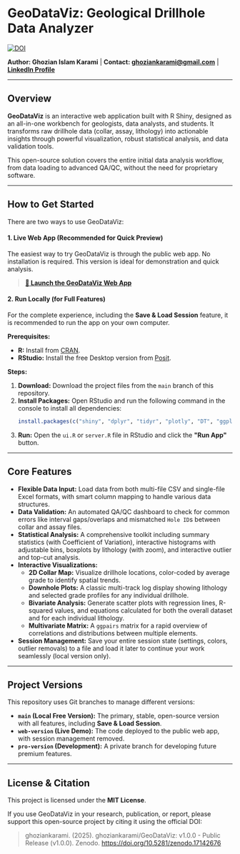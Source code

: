 # GeoDataViz: Geological Drillhole Data Analyzer

[![DOI](https://zenodo.org/badge/DOI/10.5281/zenodo.17142676.svg)](https://doi.org/10.5281/zenodo.17142676)

**Author: Ghozian Islam Karami** | **Contact: [ghoziankarami@gmail.com](mailto:ghoziankarami@gmail.com)** | **[LinkedIn Profile](https://www.linkedin.com/in/ghoziankarami/)**

---

## Overview

**GeoDataViz** is an interactive web application built with R Shiny, designed as an all-in-one workbench for geologists, data analysts, and students. It transforms raw drillhole data (collar, assay, lithology) into actionable insights through powerful visualization, robust statistical analysis, and data validation tools.

This open-source solution covers the entire initial data analysis workflow, from data loading to advanced QA/QC, without the need for proprietary software.



---

## How to Get Started

There are two ways to use GeoDataViz:

#### 1. Live Web App (Recommended for Quick Preview)
The easiest way to try GeoDataViz is through the public web app. No installation is required. This version is ideal for demonstration and quick analysis.

> **[🚀 Launch the GeoDataViz Web App](https://ghoziankarami.shinyapps.io/GeodataViz/)**

#### 2. Run Locally (for Full Features)
For the complete experience, including the **Save & Load Session** feature, it is recommended to run the app on your own computer.

**Prerequisites:**
- **R:** Install from [CRAN](https://cran.r-project.org/).
- **RStudio:** Install the free Desktop version from [Posit](https://posit.co/download/rstudio-desktop/).

**Steps:**
1.  **Download:** Download the project files from the `main` branch of this repository.
2.  **Install Packages:** Open RStudio and run the following command in the console to install all dependencies:
    ```r
    install.packages(c("shiny", "dplyr", "tidyr", "plotly", "DT", "ggplot2", "rlang", "readxl", "janitor", "shinyjs", "RColorBrewer", "colourpicker", "GGally", "ggrepel", "purrr"))
    ```
3.  **Run:** Open the `ui.R` or `server.R` file in RStudio and click the **"Run App"** button.

---

## Core Features

-   **Flexible Data Input:** Load data from both multi-file CSV and single-file Excel formats, with smart column mapping to handle various data structures.
-   **Data Validation:** An automated QA/QC dashboard to check for common errors like interval gaps/overlaps and mismatched `Hole ID`s between collar and assay files.
-   **Statistical Analysis:** A comprehensive toolkit including summary statistics (with Coefficient of Variation), interactive histograms with adjustable bins, boxplots by lithology (with zoom), and interactive outlier and top-cut analysis.
-   **Interactive Visualizations:**
    -   **2D Collar Map:** Visualize drillhole locations, color-coded by average grade to identify spatial trends.
    -   **Downhole Plots:** A classic multi-track log display showing lithology and selected grade profiles for any individual drillhole.
    -   **Bivariate Analysis:** Generate scatter plots with regression lines, R-squared values, and equations calculated for both the overall dataset and for each individual lithology.
    -   **Multivariate Matrix:** A `ggpairs` matrix for a rapid overview of correlations and distributions between multiple elements.
-   **Session Management:** Save your entire session state (settings, colors, outlier removals) to a file and load it later to continue your work seamlessly (local version only).

---

## Project Versions

This repository uses Git branches to manage different versions:

-   **`main` (Local Free Version):** The primary, stable, open-source version with all features, including **Save & Load Session**.
-   **`web-version` (Live Demo):** The code deployed to the public web app, with session management removed.
-   **`pro-version` (Development):** A private branch for developing future premium features.

---

## License & Citation

This project is licensed under the **MIT License**.

If you use GeoDataViz in your research, publication, or report, please support this open-source project by citing it using the official DOI:

> ghoziankarami. (2025). ghoziankarami/GeoDataViz: v1.0.0 - Public Release (v1.0.0). Zenodo. https://doi.org/10.5281/zenodo.17142676